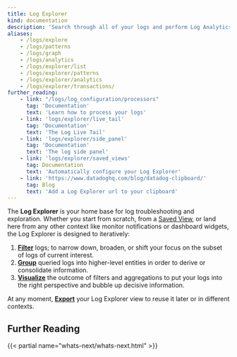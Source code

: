 ```yaml
---
title: Log Explorer
kind: documentation
description: 'Search through all of your logs and perform Log Analytics'
aliases:
    - /logs/explore
    - /logs/patterns
    - /logs/graph
    - /logs/analytics
    - /logs/explorer/list
    - /logs/explorer/patterns
    - /logs/explorer/analytics
    - /logs/explorer/transactions/
further_reading:
    - link: "/logs/log_configuration/processors"
      tag: 'Documentation'
      text: 'Learn how to process your logs'
    - link: 'logs/explorer/live_tail'
      tag: 'Documentation'
      text: 'The Log Live Tail'
    - link: 'logs/explorer/side_panel'
      tag: 'Documentation'
      text: 'The log side panel'
    - link: 'logs/explorer/saved_views'
      tag: Documentation
      text: 'Automatically configure your Log Explorer'
    - link: 'https://www.datadoghq.com/blog/datadog-clipboard/'
      tag: Blog
      text: 'Add a Log Explorer url to your clipboard'
---
```


The **Log Explorer** is your home base for log troubleshooting and exploration. Whether you start from scratch, from a [Saved View][1], or land here from any other context like monitor notifications or dashboard widgets, the Log Explorer is designed to iteratively:

1. [**Filter**][2] logs; to narrow down, broaden, or shift your focus on the subset of logs of current interest.
2. [**Group**][3] queried logs into higher-level entities in order to derive or consolidate information.
3. [**Visualize**][4] the outcome of filters and aggregations to put your logs into the right perspective and bubble up decisive information.

At any moment, [**Export**][5] your Log Explorer view to reuse it later or in different contexts.

## Further Reading

{{< partial name="whats-next/whats-next.html" >}}

[1]: /logs/explorer/saved_views/
[2]: /logs/explorer/search
[3]: /logs/explorer/group
[4]: /logs/explorer/visualize
[5]: /logs/explorer/export
